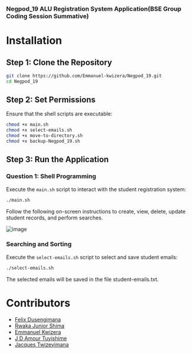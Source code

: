 ### Negpod_19 ALU Registration System Application(BSE Group Coding Session Summative)

# Installation

## Step 1: Clone the Repository

``` bash
git clone https://github.com/Emmanuel-kwizera/Negpod_19.git
cd Negpod_19
```

## Step 2: Set Permissions

Ensure that the shell scripts are executable:

```bash
chmod +x main.sh
chmod +x select-emails.sh
chmod +x move-to-directory.sh
chmod +x backup-Negpod_19.sh
```

## Step 3: Run the Application

### Question 1: Shell Programming

Execute the `main.sh` script to interact with the student registration system:

```bash
./main.sh
```

Follow the following on-screen instructions to create, view, delete, update student records, and perform searches.

![image](https://github.com/Emmanuel-kwizera/Negpod_19/assets/73703812/a59a5c31-753c-457a-8ffa-53f40e719cf6)


### Searching and Sorting

Execute the `select-emails.sh` script to select and save student emails:

```bash
./select-emails.sh
```
The selected emails will be saved in the file student-emails.txt.


# Contributors

- [Felix Dusengimana](https://github.com/felixdusengimana)
- [Rwaka Junior Shima](https://github.com/jrwaka)
- [Emmanuel Kwizera](https://github.com/Emmanuel-kwizera)
- [J D Amour Tuyishime](https://github.com/tuyishimejeandamour)
- [Jacques Twizeyimana](https://github.com/jacques-twizeyimana)
